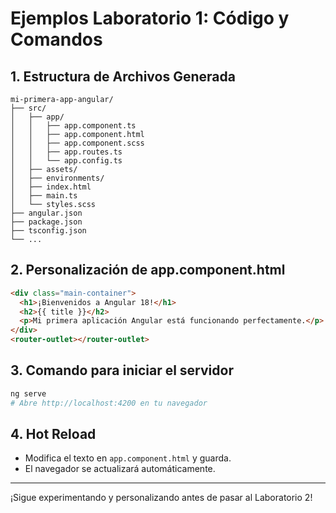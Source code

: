 # Ejemplos Laboratorio 1: Código y Comandos

## 1. Estructura de Archivos Generada
```
mi-primera-app-angular/
├── src/
│   ├── app/
│   │   ├── app.component.ts
│   │   ├── app.component.html
│   │   ├── app.component.scss
│   │   ├── app.routes.ts
│   │   └── app.config.ts
│   ├── assets/
│   ├── environments/
│   ├── index.html
│   ├── main.ts
│   └── styles.scss
├── angular.json
├── package.json
├── tsconfig.json
└── ...
```

## 2. Personalización de app.component.html
```html
<div class="main-container">
  <h1>¡Bienvenidos a Angular 18!</h1>
  <h2>{{ title }}</h2>
  <p>Mi primera aplicación Angular está funcionando perfectamente.</p>
</div>
<router-outlet></router-outlet>
```

## 3. Comando para iniciar el servidor
```bash
ng serve
# Abre http://localhost:4200 en tu navegador
```

## 4. Hot Reload
- Modifica el texto en `app.component.html` y guarda.
- El navegador se actualizará automáticamente.

---
¡Sigue experimentando y personalizando antes de pasar al Laboratorio 2! 